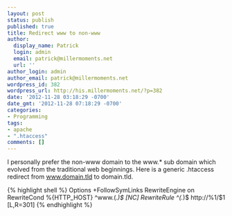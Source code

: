 ```yaml
---
layout: post
status: publish
published: true
title: Redirect www to non-www
author:
  display_name: Patrick
  login: admin
  email: patrick@millermoments.net
  url: ''
author_login: admin
author_email: patrick@millermoments.net
wordpress_id: 382
wordpress_url: http://his.millermoments.net/?p=382
date: '2012-11-28 03:18:29 -0700'
date_gmt: '2012-11-28 07:18:29 -0700'
categories:
- Programming
tags:
- apache
- ".htaccess"
comments: []
---
```

I personally prefer the non-www domain to the www.* sub domain which evolved from the traditional web beginnings. Here is a generic .htaccess redirect from www.domain.tld to domain.tld.

{% highlight shell %}
Options +FollowSymLinks
RewriteEngine on
RewriteCond %{HTTP_HOST} ^www.(.*)$ [NC]
RewriteRule ^(.*)$ http://%1/$1 [L,R=301]
{% endhighlight %}
